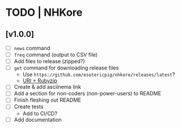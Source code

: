 # TODO | NHKore

## [v1.0.0]
- [ ] `news` command
- [ ] `freq` command (output to CSV file)
- [ ] Add files to release (zipped?)
- [ ] `get` command for downloading release files
    - Use `https://github.com/esotericpig/nhkore/releases/latest`?
    - [URI + Rubyzip](https://stackoverflow.com/a/43303248)
- [ ] Create & add asciinema link
- [ ] Add a section for non-coders (non-power-users) to README
- [ ] Finish fleshing out README
- [ ] Create tests
    - Add to CI/CD?
- [ ] Add documentation
